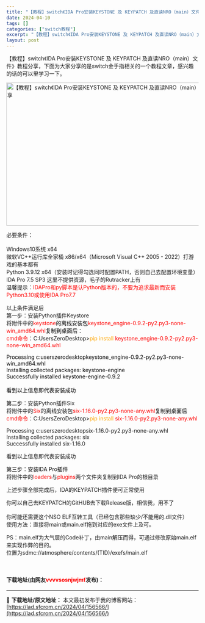 ```yaml
---
title: "【教程】switch《IDA Pro安装KEYSTONE 及 KEYPATCH 及直读NRO（main）文件》教程分享"
date: 2024-04-10
tags: []
categories: ["switch教程"]
excerpt: "【教程】switch《IDA Pro安装KEYSTONE 及 KEYPATCH 及直读NRO（main）文件》教程分享，下面为大家分享的是switch金手指相关的一个教程文章，感兴趣的话的可以里学习一下。 必要条件：Windows10系统 x64微软VC++运行库全家桶 x86/x64（Micros&hellip;"
layout: post
---
```


 <p>【教程】switch《IDA Pro安装KEYSTONE 及 KEYPATCH 及直读NRO（main）文件》教程分享，下面为大家分享的是switch金手指相关的一个教程文章，感兴趣的话的可以里学习一下。</p> <p><img src="https://lad.sfcrom.cn/wp-content/uploads/2024/04/20240410_66163053cc1c3.webp" style="width: 600px; height: 375px;" alt="【教程】switch《IDA Pro安装KEYSTONE 及 KEYPATCH 及直读NRO（main）文件》教程分享" /></p> <p>必要条件：<br /><br />Windows10系统 x64<br />微软VC++运行库全家桶 x86/x64（Microsoft Visual C++ 2005 - 2022）打游戏的基本都有<br />Python 3.9.12 x64（安装时记得勾选同时配置PATH，否则自己去配置环境变量）<br />IDA Pro 7.5 SP3 这里不提供资源，毛子的Rutracker上有<br />温馨提示：<font color="#ff0000">IDAPro和py脚本是认Python版本的，不要为追求最新而安装Python3.10或使用IDA Pro7.7</font></p> <p>以上条件满足后<br />第一步：安装Python插件Keystore<br />将附件中的<font color="#ff00">keystone</font><font color="#000000">的离线安装包</font><font color="#ff00">keystone_engine-0.9.2-py2.py3-none-win_amd64.whl</font><font color="#000">复制到桌面后：</font><br /><font color="#ff0000">cmd命令</font>：C:UsersZeroDesktop&gt;<font color="#ffa500">pip install</font>&nbsp;<font color="#ff0000">keystone_engine-0.9.2-py2.py3-none-win_amd64.whl</font></p> <p><font color="#000000">Processing c:userszerodesktopkeystone_engine-0.9.2-py2.py3-none-win_amd64.whl</font><br /><font color="#000000">Installing collected packages: keystone-engine</font><br /><font color="#000000">Successfully installed keystone-engine-0.9.2</font><br /><br /><font color="#000000">看到以上信息即代表安装成功</font></p> <p><font color="#000000">第二步</font>：安装Python插件Six<br />将附件中的<font color="#ff0000">Six</font>的离线安装包<font color="#ff0000">six-1.16.0-py2.py3-none-any.whl</font><font color="#000000">复制到桌面后</font><br /><font color="#ff0000">cmd命令</font>：C:UsersZeroDesktop&gt;<font color="#ffa500">pip install</font>&nbsp;<font color="#ff0000">six-1.16.0-py2.py3-none-any.whl</font></p> <p>Processing c:userszerodesktopsix-1.16.0-py2.py3-none-any.whl<br />Installing collected packages: six<br />Successfully installed six-1.16.0</p> <p>看到以上信息即代表安装成功</p> <p><font color="#000000">第三步：安装IDA Pro插件</font><br />将附件中的<font color="#ff0000">loaders</font>与<font color="#ff0000">plugins</font>两个文件夹复制到IDA Pro的根目录</p> <p>上述步骤全部完成后，IDA的KEYPATCH插件便可正常使用</p> <p>你可以自己去KEYPATCH的GitHUB去下载Release版，相信我，用不了<br /><br />你可能还需要这个NSO ELF互转工具（已经包含那些缺少/不能用的.dll文件）<br />使用方法：直接将main或main.elf拖到对应的exe文件上及可。</p> <p>PS：main.elf为大气层的Code补丁，由main解压而得，可通过修改原始main.elf来实现作弊的目的。<br />位置为sdmc://atmosphere/contents/(TID)/exefs/main.elf</p> <p>&nbsp;</p> <p><h4>下载地址(由网友<font color="red">vvvvsosnjwjmf</font>发布)：</h4></p> 

---
📖 **下载地址/原文地址：** 本文最初发布于我的博客网站：[https://lad.sfcrom.cn/2024/04/156566/](https://lad.sfcrom.cn/2024/04/156566/)
